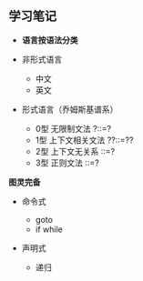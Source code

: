 ## 学习笔记

- **语言按语法分类**

- 非形式语言
  - 中文
  - 英文

- 形式语言（乔姆斯基谱系）
  - 0型 无限制文法 ?::=?
  - 1型 上下文相关文法  ??::=??
  - 2型 上下文无关系 ::=?
  - 3型 正则文法 ::=?

**图灵完备**

- 命令式
  - goto
  - if while

- 声明式

  - 递归

  

